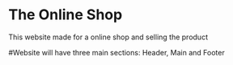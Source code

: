 # The Online Shop
<p>This website made for a online shop and selling the product</p>

#Website will have three main sections: Header, Main and Footer
